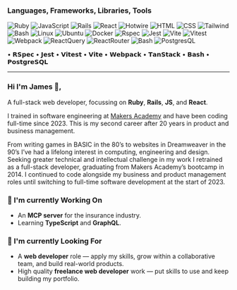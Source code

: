 ### Languages, Frameworks, Libraries, Tools

![Ruby](https://img.shields.io/badge/-Ruby-000?logo=Ruby&logoColor=CC342D)
![JavaScript](https://img.shields.io/badge/-JavaScript-000?logo=JavaScript)
![Rails](https://img.shields.io/badge/-Rails-000?logo=Ruby%20on%20Rails&logoColor=CC0000)
![React](https://img.shields.io/badge/-React-000?logo=React)
![Hotwire](https://img.shields.io/badge/-Hotwire-000?&logo=Hotwire)
![HTML](https://img.shields.io/badge/-HTML-000?&logo=HTML5)
![CSS](https://img.shields.io/badge/-CSS-000?logo=CSS&logoColor=663399)
![Tailwind](https://img.shields.io/badge/-Tailwind-000?logo=TailwindCSS)
![Bash](https://img.shields.io/badge/-Bash-000?logo=GNUBash)
![Linux](https://img.shields.io/badge/-Linux-000?logo=Linux)
![Ubuntu](https://img.shields.io/badge/-Ubuntu-000?logo=Ubuntu)
![Docker](https://img.shields.io/badge/-Docker-000?logo=Docker)
![Rspec](https://img.shields.io/badge/-Docker-000?logo=Rspec)
![Jest](https://img.shields.io/badge/-Docker-000?logo=Jest)
![Vite](https://img.shields.io/badge/-Docker-000?logo=Vite)
![Vitest](https://img.shields.io/badge/-Docker-000?logo=Vitest)
![Webpack](https://img.shields.io/badge/-Docker-000?logo=Webpack)
![ReactQuery](https://img.shields.io/badge/-Docker-000?logo=ReactQuery)
![ReactRouter](https://img.shields.io/badge/-Docker-000?logo=ReactRouter)
![Bash](https://img.shields.io/badge/-Docker-000?logo=GNUBash)
![PostgresQL](https://img.shields.io/badge/-Docker-000?logo=PostgresQL)
<p>• 𝗥𝗦𝗽𝗲𝗰 • 𝗝𝗲𝘀𝘁 • 𝗩𝗶𝘁𝗲𝘀𝘁 • 𝗩𝗶𝘁𝗲 • 𝗪𝗲𝗯𝗽𝗮𝗰𝗸 • 𝗧𝗮𝗻𝗦𝘁𝗮𝗰𝗸 • 𝗕𝗮𝘀𝗵 • 𝗣𝗼𝘀𝘁𝗴𝗿𝗲𝗦𝗤𝗟</p>

---

### Hi I'm James 👋,

A full-stack web developer, focussing on **Ruby**, **Rails**, **JS**, and **React**</sup>.

I trained in software engineering at [Makers Academy](https://makers.tech/software-engineering-bootcamp) and have been coding full-time since 2023. This is my second career after 20 years in product and business management.

From writing games in BASIC in the 80’s to websites in Dreamweaver in the 90’s I’ve had a lifelong interest in computing, engineering and design. Seeking greater technical and intellectual challenge in my work I retrained as a full-stack developer, graduating from Makers Academy’s bootcamp in 2014. I continued to code alongside my business and product management roles until switching to full-time software development at the start of 2023.

### 🧠 I'm currently Working On

- An **MCP server** for the insurance industry.
- Learning **TypeScript** and **GraphQL**.

### 👀 I'm currently Looking For

- A **web developer** role — apply my skills, grow within a collaborative team, and build real-world products.
- High quality **freelance web developer** work — put skills to use and keep building my portfolio.
